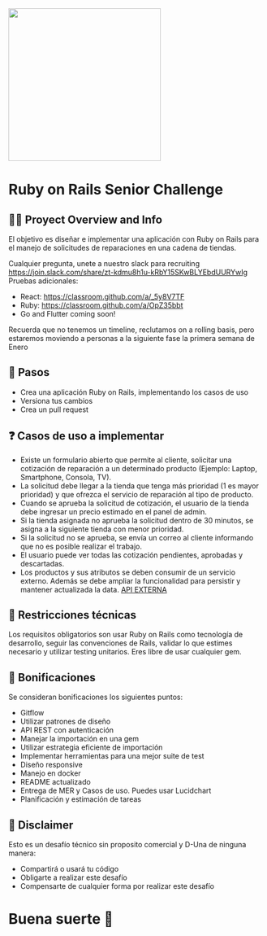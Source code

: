 <img src="https://getduna.com/svg/duna-logo.svg" width="300">

# Ruby on Rails Senior Challenge

## 👩‍💻 Proyect Overview and Info

El objetivo es diseñar e implementar una aplicación con Ruby on Rails para el manejo de solicitudes de reparaciones en una cadena de tiendas.

Cualquier pregunta, unete a nuestro slack para recruiting https://join.slack.com/share/zt-kdmu8h1u-kRbY15SKwBLYEbdUURYwIg
Pruebas adicionales:
- React: https://classroom.github.com/a/_5y8V7TF
- Ruby: https://classroom.github.com/a/OpZ35bbt
- Go and Flutter coming soon!

Recuerda que no tenemos un timeline, reclutamos on a rolling basis, pero estaremos moviendo a personas a la siguiente fase la primera semana de Enero

## 🦶 Pasos

* Crea una aplicación Ruby on Rails, implementando los casos de uso
* Versiona tus cambios
* Crea un pull request

## ❓ Casos de uso a implementar

* Existe un formulario abierto que permite al cliente, solicitar una cotización de reparación a un determinado producto (Ejemplo: Laptop, Smartphone, Consola, TV).
* La solicitud debe llegar a la tienda que tenga más prioridad (1 es mayor prioridad) y que ofrezca el servicio de reparación al tipo de producto.
* Cuando se aprueba la solicitud de cotización, el usuario de la tienda debe ingresar un precio estimado en el panel de admin.
* Si la tienda asignada no aprueba la solicitud dentro de 30 minutos, se asigna a la siguiente tienda con menor prioridad. 
* Si la solicitud no se aprueba, se envía un correo al cliente informando que no es posible realizar el trabajo.
* El usuario puede ver todas las cotización pendientes, aprobadas y descartadas.
* Los productos y sus atributos se deben consumir de un servicio externo. Además se debe ampliar la funcionalidad para persistir y mantener actualizada la data. [API EXTERNA](https://fakestoreapi.com/products/category/electronics)

## 🔑 Restricciones técnicas

Los requisitos obligatorios son usar Ruby on Rails como tecnología de desarrollo, seguir las convenciones de Rails, validar lo que estimes necesario y utilizar testing unitarios.
Eres libre de usar cualquier gem.

## 🎯 Bonificaciones

Se consideran bonificaciones los siguientes puntos:

* Gitflow
* Utilizar patrones de diseño
* API REST con autenticación
* Manejar la importación en una gem
* Utilizar estrategia eficiente de importación
* Implementar herramientas para una mejor suite de test
* Diseño responsive
* Manejo en docker
* README actualizado
* Entrega de MER y Casos de uso. Puedes usar Lucidchart
* Planificación y estimación de tareas

## 📃 Disclaimer

Esto es un desafío técnico sin proposito comercial y D-Una de ninguna manera:

* Compartirá o usará tu código
* Obligarte a realizar este desafío
* Compensarte de cualquier forma por realizar este desafío

# Buena suerte 🚀
